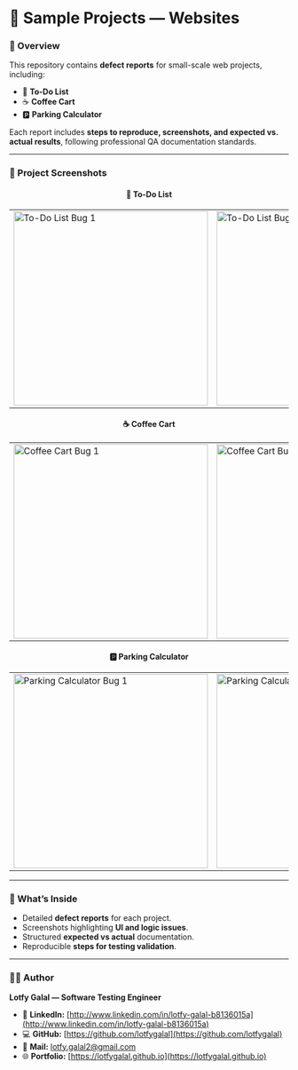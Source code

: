 # 🧩 Sample Projects — Websites

### 🧠 Overview
This repository contains **defect reports** for small-scale web projects, including:  
- 📝 **To-Do List**  
- ☕ **Coffee Cart**  
- 🅿️ **Parking Calculator**  

Each report includes **steps to reproduce, screenshots, and expected vs. actual results**, following professional QA documentation standards.

---

### 🧾 Project Screenshots

<div align="center">

#### 📝 To-Do List
<table>
<tr>
<td><img width="350" alt="To-Do List Bug 1" src="<!-- place your To-Do List image 1 URL here -->" /></td>
<td><img width="350" alt="To-Do List Bug 2" src="<!-- place your To-Do List image 2 URL here -->" /></td>
</tr>
</table>

#### ☕ Coffee Cart
<table>
<tr>
<td><img width="350" alt="Coffee Cart Bug 1" src="<!-- place your Coffee Cart image 1 URL here -->" /></td>
<td><img width="350" alt="Coffee Cart Bug 2" src="<!-- place your Coffee Cart image 2 URL here -->" /></td>
</tr>
</table>

#### 🅿️ Parking Calculator
<table>
<tr>
<td><img width="350" alt="Parking Calculator Bug 1" src="<!-- place your Parking Calculator image 1 URL here -->" /></td>
<td><img width="350" alt="Parking Calculator Bug 2" src="<!-- place your Parking Calculator image 2 URL here -->" /></td>
</tr>
</table>

</div>

---

### 🧪 What’s Inside
- Detailed **defect reports** for each project.  
- Screenshots highlighting **UI and logic issues**.  
- Structured **expected vs actual** documentation.  
- Reproducible **steps for testing validation**.  

---

### 👨‍💻 Author
**Lotfy Galal — Software Testing Engineer**  

- 🔗 **LinkedIn:** [http://www.linkedin.com/in/lotfy-galal-b8136015a](http://www.linkedin.com/in/lotfy-galal-b8136015a)  
- 💻 **GitHub:** [https://github.com/lotfygalal](https://github.com/lotfygalal)  
- 📧 **Mail:** [lotfy.galal2@gmail.com](mailto:lotfy.galal2@gmail.com)  
- 🌐 **Portfolio:** [https://lotfygalal.github.io](https://lotfygalal.github.io)
